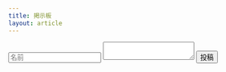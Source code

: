 ```yaml
---
title: 掲示板
layout: article
---
```




<div id="poster_block"></div>
<form action="https://www.yamaguchi.tech/cgi-bin/post_poster.cgi" method="post">
    <input placeholder="名前" type="text" name="name">
    <textarea name="text"></textarea>
    <input type="submit" value="投稿">
</form>

<link rel="stylesheet" href="bbs.css">

<script>
function htmlesc(str) {
    return str.replace(/&/g, '&amp;')
    .replace(/</g, '&lt;')
    .replace(/>/g, '&gt;')
    .replace(/"/g, '&quot;')
    .replace(/'/g, '&#039;')
    .replace(/&lt;br&gt;/g, '<br>')
}

let r = new XMLHttpRequest
r.open("GET", "https://www.yamaguchi.tech/cgi-bin/get_poster.cgi")
r.send()
let posters
r.onload = function(e){
    let posters_csv = e.target.response
    posters = posters_csv.split(/\n/)
    posters = posters.filter(Boolean)
    posters = posters.map(function(e){
        return e.split(/\,\s?/)
    })
    let str = ""
    for(let i in posters){
        let e = new Era(posters[i][0])
        e.setHours(e.getHours() + 9)
        str += `
        <section>
            <span class="bbs_id">${i}</span>
            <span class="bbs_name">${posters[i][3]}</span>
            <time>${e.getWareki()}${e.getHours()}時${e.getMinutes()}分${e.getSeconds()}秒</time>
            <div class="poster">${htmlesc(posters[i][1])}</div>
        </section>`
    }
    poster_block.innerHTML = str
}
</script>